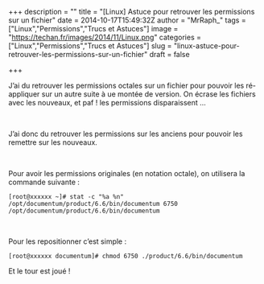 +++
description = ""
title = "[Linux] Astuce pour retrouver les permissions sur un fichier"
date = 2014-10-17T15:49:32Z
author = "MrRaph_"
tags = ["Linux","Permissions","Trucs et Astuces"]
image = "https://techan.fr/images/2014/11/Linux.png"
categories = ["Linux","Permissions","Trucs et Astuces"]
slug = "linux-astuce-pour-retrouver-les-permissions-sur-un-fichier"
draft = false

+++


J’ai du retrouver les permissions octales sur un fichier pour pouvoir les ré-appliquer sur un autre suite à ue montée de version. On écrase les fichiers avec les nouveaux, et paf ! les permissions disparaissent …  

  

J’ai donc du retrouver les permissions sur les anciens pour pouvoir les remettre sur les nouveaux.

 

Pour avoir les permissions originales (en notation octale), on utilisera la commande suivante :

    [root@xxxxxx ~]# stat -c "%a %n" /opt/documentum/product/6.6/bin/documentum 6750 /opt/documentum/product/6.6/bin/documentum

 

Pour les repositionner c’est simple :

    [root@xxxxxx documentum]# chmod 6750 ./product/6.6/bin/documentum

Et le tour est joué !

 

 

 
